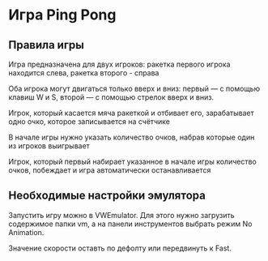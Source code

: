 # Игра Ping Pong 

## Правила игры 

Игра предназначена для двух игроков: ракетка первого игрока находится слева, ракетка второго - справа

Оба игрока могут двигаться только вверх и вниз: первый — с помощью клавиш W и S, второй — с помощью стрелок вверх и вниз.

Игрок, который касается мяча ракеткой и отбивает его, зарабатывает одно очко, которое записывается на счётчике

В начале игры нужно указать количество очков, набрав которые один из игроков выигрывает

Игрок, который первый набирает указанное в начале игры количество очков, побеждает и игра автоматически останавливается

## Необходимые настройки эмулятора 

Запустить игру можно в VWEmulator. Для этого нужно загрузить содержимое папки vm, а на панели инструментов выбрать режим No Animation. 

Значение скорости оставть по дефолту или передвинуть к Fast.